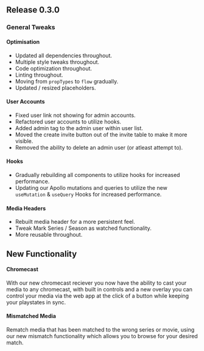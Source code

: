 ## Release 0.3.0
### General Tweaks

#### Optimisation

-   Updated all dependencies throughout.
-   Multiple style tweaks throughout.
-   Code optimization throughout.
-   Linting throughout.
-   Moving from `propTypes` to `flow` gradually.
-   Updated / resized placeholders.

#### User Accounts

-   Fixed user link not showing for admin accounts.
-   Refactored user accounts to utilize hooks.
-   Added admin tag to the admin user within user list.
-   Moved the create invite button out of the invite table to make it more visible.
-   Removed the ability to delete an admin user (or atleast attempt to).

#### Hooks
-   Gradually rebuilding all components to utilize hooks for increased performance.
-   Updating our Apollo mutations and queries to utilize the new `useMutation` & `useQuery` Hooks for increased performance.

#### Media Headers
-   Rebuilt media header for a more persistent feel.
-   Tweak Mark Series / Season as watched functionality.
-   More reusable throughout.

##  New Functionality

#### Chromecast

With our new chromecast reciever you now have the ability to cast your media to any chromecast, with built in controls and a new overlay you can control your media via the web app at the click of a button while keeping your playstates in sync.

#### Mismatched Media

Rematch media that has been matched to the wrong series or movie, using our new mismatch functionality which allows you to browse for your desired match.
